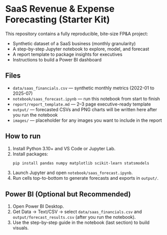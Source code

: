 # SaaS Revenue & Expense Forecasting (Starter Kit)

This repository contains a fully reproducible, bite-size FP&A project:
- Synthetic dataset of a SaaS business (monthly granularity)
- A step-by-step Jupyter notebook to explore, model, and forecast
- A report template to package insights for executives
- Instructions to build a Power BI dashboard

## Files
- `data/saas_financials.csv` — synthetic monthly metrics (2022-01 to 2025-07)
- `notebook/saas_forecast.ipynb` — run this notebook from start to finish
- `report/report_template.md` — 2–3 page executive-ready template
- `output/` — forecasted CSVs and PNG charts will be written here after you run the notebook
- `images/` — placeholder for any images you want to include in the report

## How to run
1. Install Python 3.10+ and VS Code or Jupyter Lab.
2. Install packages:
   ```bash
   pip install pandas numpy matplotlib scikit-learn statsmodels
   ```
3. Launch Jupyter and open `notebook/saas_forecast.ipynb`.
4. Run cells top-to-bottom to generate forecasts and exports in `output/`.

## Power BI (Optional but Recommended)
1. Open Power BI Desktop.
2. Get Data → Text/CSV → select `data/saas_financials.csv` and `output/forecast_results.csv` (after you run the notebook).
3. Use the step-by-step guide in the notebook (last section) to build visuals.
